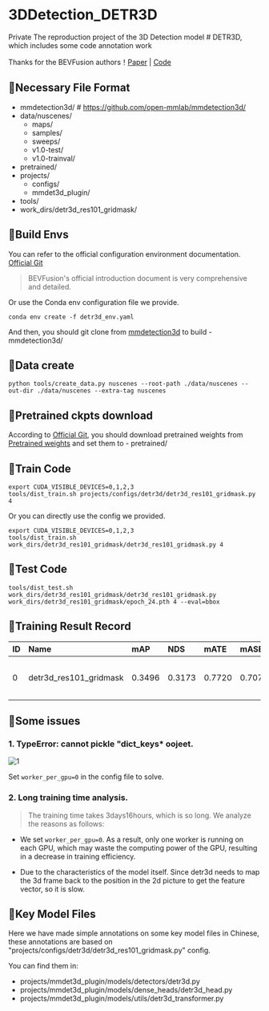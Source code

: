 # 3DDetection_DETR3D
Private The reproduction project of the 3D Detection model # DETR3D, which includes some code annotation work

Thanks for the BEVFusion authors！[Paper](https://arxiv.org/abs/2110.06922) | [Code](https://github.com/WangYueFt/detr3d)

## 🌵Necessary File Format
- mmdetection3d/ # https://github.com/open-mmlab/mmdetection3d/
- data/nuscenes/
  - maps/
  - samples/
  - sweeps/
  - v1.0-test/
  - v1.0-trainval/
- pretrained/
- projects/
  - configs/
  - mmdet3d_plugin/
- tools/
- work_dirs/detr3d_res101_gridmask/

## 🌵Build Envs
You can refer to the official configuration environment documentation. [Official Git](https://github.com/WangYueFt/detr3d)
> BEVFusion's official introduction document is very comprehensive and detailed.

Or use the Conda env configuration file we provide.
```
conda env create -f detr3d_env.yaml
```

And then, you should git clone from [mmdetection3d](https://github.com/open-mmlab/mmdetection3d/) to build - mmdetection3d/

## 🌵Data create

```
python tools/create_data.py nuscenes --root-path ./data/nuscenes --out-dir ./data/nuscenes --extra-tag nuscenes
```

## 🌵Pretrained ckpts download

According to [Official Git](https://github.com/WangYueFt/detr3d), you should download pretrained weights from [Pretrained weights](https://drive.google.com/drive/folders/1h5bDg7Oh9hKvkFL-dRhu5-ahrEp2lRNN) and set them to - pretrained/

## 🌵Train Code
```
export CUDA_VISIBLE_DEVICES=0,1,2,3
tools/dist_train.sh projects/configs/detr3d/detr3d_res101_gridmask.py 4 
```

Or you can directly use the config we provided.

```
export CUDA_VISIBLE_DEVICES=0,1,2,3
tools/dist_train.sh work_dirs/detr3d_res101_gridmask/detr3d_res101_gridmask.py 4
```


## 🌵Test Code

```
tools/dist_test.sh work_dirs/detr3d_res101_gridmask/detr3d_res101_gridmask.py work_dirs/detr3d_res101_gridmask/epoch_24.pth 4 --eval=bbox
```

## 🌵Training Result Record

ID | Name | mAP | NDS | mATE | mASE | mAOE | mAVE | mAAE | Epochs | Data | Batch_size | GPUs | Train_time | Eval_time | Log_file
:----------- | :----------- | :----------- | :----------- | :----------- | :----------- | :----------- | :----------- | :----------- | :----------- | :----------- | :----------- | :----------- | :----------- | :----------- | :-----------
0 | detr3d_res101_gridmask | 0.3496 | 0.3173 | 0.7720 | 0.7075 | 1.5471 | 0.8842 | 0.2119 |  24 | All | 4, sample per gpu=1 | 4 x Nvidia Geforce 3090 | 3days16hours | 235.1s | work_dirs/detr3d_res101_gridmask/

## 🌵Some issues

### 1. TypeError: cannot pickle "dict_keys* oojeet.

![1](https://github.com/PrymceQ/3DDetection_DETR3D/assets/109404970/26b77515-7af1-42d9-8657-435a1b544906)

Set `worker_per_gpu=0` in the config file to solve.

### 2. Long training time analysis.

> The training time takes 3days16hours, which is so long. We analyze the reasons as follows:

- We set `worker_per_gpu=0`. As a result, only one worker is running on each GPU, which may waste the computing power of the GPU, resulting in a decrease in training efficiency.

- Due to the characteristics of the model itself. Since detr3d needs to map the 3d frame back to the position in the 2d picture to get the feature vector, so it is slow.

## 🌵Key Model Files

Here we have made simple annotations on some key model files in Chinese, these annotations are based on "projects/configs/detr3d/detr3d_res101_gridmask.py" config. 

You can find them in:
- projects/mmdet3d_plugin/models/detectors/detr3d.py
- projects/mmdet3d_plugin/models/dense_heads/detr3d_head.py
- projects/mmdet3d_plugin/models/utils/detr3d_transformer.py
